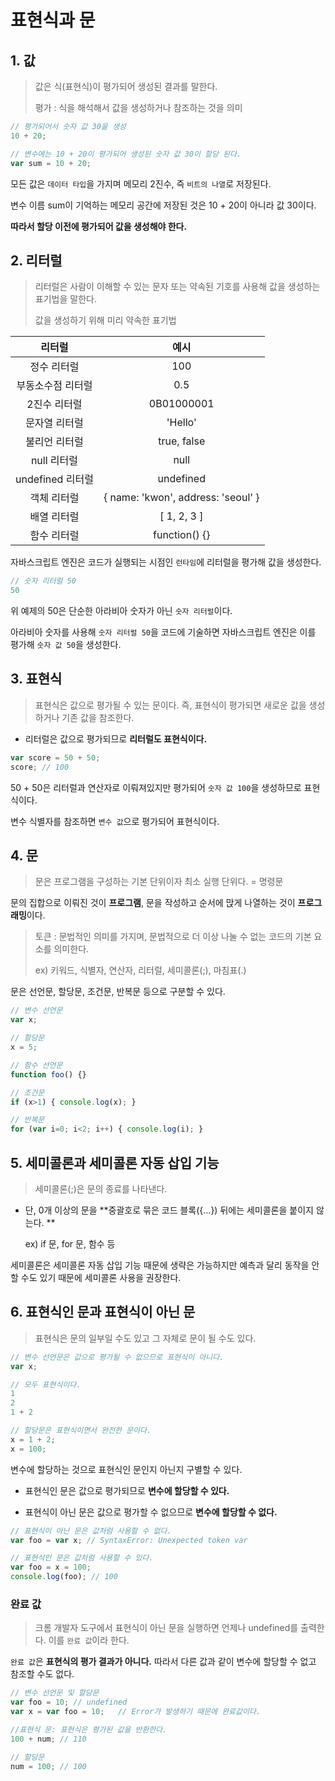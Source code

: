 # 표현식과 문

## 1. 값

> 값은 식(표현식)이 평가되어 생성된 결과를 말한다.
>
> 평가 : 식을 해석해서 값을 생성하거나 참조하는 것을 의미

```javascript
// 평가되어서 숫자 값 30을 생성
10 + 20;

// 변수에는 10 + 20이 평가되어 생성된 숫자 값 30이 할당 된다.
var sum = 10 + 20;
```

모든 값은 `데이터 타입`을 가지며 메모리 2진수, 즉 `비트의 나열`로 저장된다.

변수 이름 sum이 기억하는 메모리 공간에 저장된 것은 10 + 20이 아니라 값 30이다.

**따라서 할당 이전에 평가되어 값을 생성해야 한다.**



## 2. 리터럴

> 리터럴은 사람이 이해할 수 있는 문자 또는 약속된 기호를 사용해 값을 생성하는 표기법을 말한다.
>
> 값을 생성하기 위해 미리 약속한 표기법

|      리터럴       |                예시                |
| :---------------: | :--------------------------------: |
|    정수 리터럴    |                100                 |
| 부동소수점 리터럴 |                0.5                 |
|   2진수 리터럴    |             0B01000001             |
|   문자열 리터럴   |              'Hello'               |
|   불리언 리터럴   |            true, false             |
|    null 리터럴    |                null                |
| undefined 리터럴  |             undefined              |
|    객체 리터럴    | { name: 'kwon', address: 'seoul' } |
|    배열 리터럴    |            [ 1, 2, 3 ]             |
|    함수 리터럴    |           function() {}            |

자바스크립트 엔진은 코드가 실행되는 시점인 `런타임`에 리터럴을 평가해 값을 생성한다.

```javascript
// 숫자 리터럴 50
50
```

위 예제의 50은 단순한 아라비아 숫자가 아닌 `숫자 리터럴`이다.

아라비아 숫자를 사용해 `숫자 리터럴 50`을 코드에 기술하면 자바스크립트 엔진은 이를 평가해 `숫자 값 50`을 생성한다.



## 3. 표현식

> 표현식은 값으로 평가될 수 있는 문이다. 즉, 표현식이 평가되면 새로운 값을 생성하거나 기존 값을 참조한다.

- 리터럴은 값으로 평가되므로 **리터럴도 표현식이다.**

```javascript
var score = 50 + 50;
score; // 100
```

50 + 50은 리터럴과 연산자로 이뤄져있지만 평가되어 `숫자 값 100`을 생성하므로 표현식이다.

변수 식별자를 참조하면 `변수 값`으로 평가되어 표현식이다.



## 4. 문

> 문은 프로그램을 구성하는 기본 단위이자 최소 실행 단위다. = 명령문

문의 집합으로 이뤄진 것이 **프로그램**, 문을 작성하고 순서에 맍게 나열하는 것이 **프로그래밍**이다.

> 토큰 : 문법적인 의미를 가지며, 문법적으로 더 이상 나눌 수 없는 코드의 기본 요소를 의미한다.
>
> ex) 키워드, 식별자, 연산자, 리터럴, 세미콜론(;), 마침표(.)

문은 선언문, 할당문, 조건문, 반복문 등으로 구분할 수 있다.

```javascript
// 변수 선언문
var x;

// 할당문
x = 5;

// 함수 선언문
function foo() {}

// 조건문
if (x>1) { console.log(x); }

// 반복문
for (var i=0; i<2; i++) { console.log(i); }
```



## 5. 세미콜론과 세미콜론 자동 삽입 기능

> 세미콜론(;)은 문의 종료를 나타낸다.

- 단, 0개 이상의 문을 **중괄호로 묶은 코드 블록({...}) 뒤에는 세미콜론을 붙이지 않는다. **

  ex) if 문, for 문, 함수 등

세미콜론은 세미콜론 자동 삽입 기능 때문에 생략은 가능하지만 예측과 달리 동작을 안할 수도 있기 때문에 세미콜론 사용을 권장한다.



## 6. 표현식인 문과 표현식이 아닌 문

> 표현식은 문의 일부일 수도 있고 그 자체로 문이 될 수도 있다.

```javascript
// 변수 선언문은 값으로 평가될 수 없으므로 표현식이 아니다.
var x;

// 모두 표현식이다.
1
2
1 + 2

// 할당문은 표현식이면서 완전한 문이다.
x = 1 + 2;
x = 100;
```

변수에 할당하는 것으로 표현식인 문인지 아닌지 구별할 수 있다.

- 표현식인 문은 값으로 평가되므로 **변수에 할당할 수 있다.**

- 표현식이 아닌 문은 값으로 평가할 수 없으므로 **변수에 할당할 수 없다.**

```javascript
// 표현식이 아닌 문은 값처럼 사용할 수 없다.
var foo = var x; // SyntaxError: Unexpected token var

// 표현식인 문은 값처럼 사용할 수 있다.
var foo = x = 100;
console.log(foo); // 100
```



### 완료 값

> 크롬 개발자 도구에서 표현식이 아닌 문을 실행하면 언제나 undefined를 출력한다. 이를 `완료 값`이라 한다.

`완료 값`은 **표현식의 평가 결과가 아니다.** 따라서 다른 값과 같이 변수에 할당할 수 없고 참조할 수도 없다.

```javascript
// 변수 선언문 및 할당문
var foo = 10; // undefined
var x = var foo = 10;	// Error가 발생하기 때문에 완료값이다.

//표현식 문: 표현식은 평가된 값을 반환한다.
100 + num; // 110

// 할당문
num = 100; // 100
```